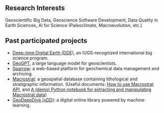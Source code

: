 ## Research Interests

Geoscientific Big Data, Geoscience Software Development, Data Quality in Earth Sciences, AI for Science (Paleoclimate, Macroevolution, etc.)

## Past participated projects

- [Deep-time Digital Earth (DDE)](https://deep-time.org/), an IUGS-recognized international big science program.
- [GeoGPT](https://geogpt.deep-time.org), a large language model for geoscientists.
- [Sparrow](https://sparrow-data.org/): a web-based platform for geochemical data management and archiving.
- [Macrostrat](https://macrostrat.org/): a geospatial database containing lithological and stratigraphic information. (Useful documents: [How to use Macrostrat API](https://yeshan-geo.github.io/documents/others/How-To-Macrostrat-API.pdf), and [A (demo) Python notebook for extracting and manipulating Macrostrat data](https://github.com/yeshancqcq/earthcube_notebook))
- [GeoDeepDive (xDD)](https://geodeepdive.org/): a digital online library powered by machine learning.
